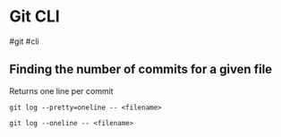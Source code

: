 # Git CLI
#git #cli

## Finding the number of commits for a given file
Returns one line per commit
```
git log --pretty=oneline -- <filename>
```
```
git log --oneline -- <filename>
```
